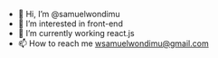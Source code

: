- 👋 Hi, I’m @samuelwondimu
- 👀 I’m interested in front-end
- 🌱 I’m currently working react.js
- 📫 How to reach me wsamuelwondimu@gmail.com

<!---
samuelwondimu/samuelwondimu is a ✨ special ✨ repository because its `README.md` (this file) appears on your GitHub profile.
You can click the Preview link to take a look at your changes.
--->
